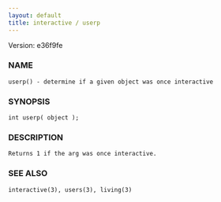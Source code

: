 ```yaml
---
layout: default
title: interactive / userp
---
```


Version: e36f9fe




### NAME
    userp() - determine if a given object was once interactive


### SYNOPSIS
    int userp( object );


### DESCRIPTION
    Returns 1 if the arg was once interactive.


### SEE ALSO
    interactive(3), users(3), living(3)



